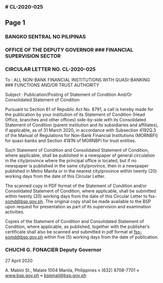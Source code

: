 ### # CL-2020-025

## Page 1

### BANGKO SENTRAL NG PILIPINAS

### OFFICE OF THE DEPUTY GOVERNOR ### FINANCIAL SUPERVISION SECTOR

### CIRCULAR LETTER NO. CL-2020-025

To : ALL NON-BANK FINANCIAL INSTITUTIONS WITH QUASI-BANKING ### FUNCTIONS AND/OR TRUST AUTHORITY

Subject : Publication/Posting of Statement of Condition And/Or Consolidated Statement of Condition

Pursuant to Section 61 of Republic Act No. 8791, a call is hereby made for the publication by your institution of its Statement of Condition (Head Office, branches and other offices) side-by-side with its Consolidated Statement of Condition (parent institution and its subsidiaries and affiliates), if applicable, as of 31 March 2020, in accordance with Subsection 4192Q.3 of the Manual of Regulations for Non-Bank Financial Institutions (MORNBFI) for quasi-banks and Section 4181N of MORNBFI for trust entities.

Such Statement of Condition and Consolidated Statement of Condition, where applicable, shall be published in a newspaper of general circulation in the city/province where the principal office is located, but if no newspaper is published in the same city/province, then in a newspaper published in Metro Manila or in the nearest city/province within twenty (20) working days from the date of this Circular Letter.

The scanned copy in PDF format of the Statement of Condition and/or Consolidated Statement of Condition, where applicable, shall be submitted within twenty (20) working days from the date of this Circular Letter to fss- somd@bsp.gov.ph. The original copy shall be made available to the BSP upon request for presentation as part of its supervision and examination activities.

Copies of the Statement of Condition and Consolidated Statement of Condition, where applicable, as published, together with the publisher’s certificate shall also be scanned and submitted in pdf format at fss-somd@bsp.gov.ph within five (5) working days from the date of publication.

### CHUCHI G. FONACIER Deputy Governor

27 April 2020

A. Mabini St., Malate 1004 Manila, Philippines « (632) 8708-7701 « www.bsp.gov.ph « bspmail@bsp.gov.ph 